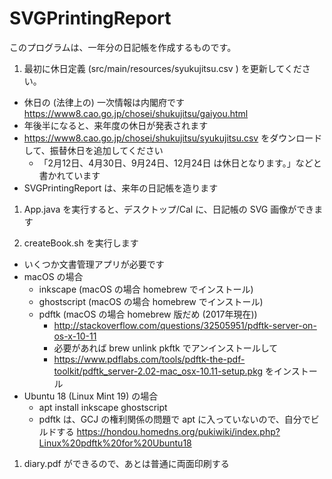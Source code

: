 SVGPrintingReport
=================
このプログラムは、一年分の日記帳を作成するものです。

1. 最初に休日定義 (src/main/resources/syukujitsu.csv ) を更新してください。

  - 休日の (法律上の) 一次情報は内閣府です https://www8.cao.go.jp/chosei/shukujitsu/gaiyou.html
  - 年後半になると、来年度の休日が発表されます
  - https://www8.cao.go.jp/chosei/shukujitsu/syukujitsu.csv をダウンロードして、振替休日を追加してください 
    - 「2月12日、4月30日、9月24日、12月24日 は休日となります。」などと書かれています
  - SVGPrintingReport は、来年の日記帳を造ります

1. App.java を実行すると、デスクトップ/Cal に、日記帳の SVG 画像ができます

1. createBook.sh を実行します

  - いくつか文書管理アプリが必要です
  - macOS の場合
    - inkscape (macOS の場合 homebrew でインストール)
    - ghostscript (macOS の場合 homebrew でインストール)
    - pdftk (macOS の場合 homebrew 版だめ (2017年現在))
      - http://stackoverflow.com/questions/32505951/pdftk-server-on-os-x-10-11
      - 必要があれば brew unlink pkftk でアンインストールして
      - https://www.pdflabs.com/tools/pdftk-the-pdf-toolkit/pdftk_server-2.02-mac_osx-10.11-setup.pkg をインストール
  - Ubuntu 18 (Linux Mint 19) の場合
    - apt install inkscape ghostscript
    - pdftk は、GCJ の権利関係の問題で apt に入っていないので、自分でビルドする https://hondou.homedns.org/pukiwiki/index.php?Linux%20pdftk%20for%20Ubuntu18

1. diary.pdf ができるので、あとは普通に両面印刷する
